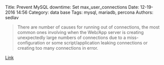 Title: Prevent MySQL downtime: Set max_user_connections
Date: 12-19-2016 14:56
Category: data base
Tags: mysql, mariadb, percona
Authors: sedlav

> There are number of causes for running out of connections, the most common ones involving when the Web/App server is creating unexpectedly large numbers of connections due to a miss-configuration or some script/application leaking connections or creating too many connections in error.

[Link](http://www.mysqlperformanceblog.com/2014/07/29/prevent-mysql-downtime-set-max_user_connections/)
